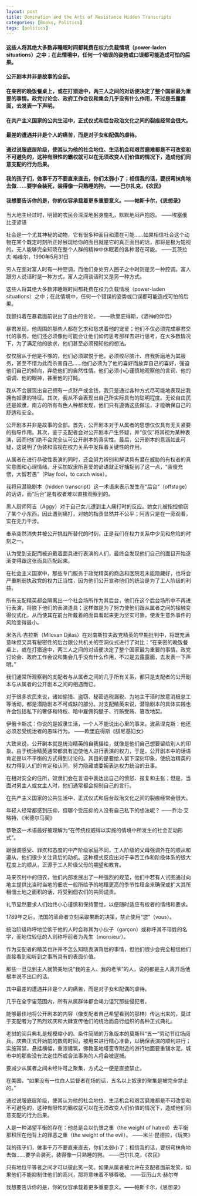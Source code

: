 ```yaml
---
layout: post
title: Domination and the Arts of Resistance Hidden Transcripts
categories: [Books, Politics]
tags: [politics]
---
```

#### 这些人将其绝大多数非睡眠时间都耗费在权力负载情境（power-laden situations）之中；在此情境中，任何一个错误的姿势或口误都可能造成可怕的后果。
#### 公开剧本并非是故事的全部。
#### 在亲密的晚饭餐桌上，或在打猎途中，两三人之间的对话便决定了整个国家最为重要的事情。政党讨论会、政府工作会议和集会几乎没有什么作用，不过是去露露面，去发表一下声明。
#### 在共产主义国家的公共生活中，正式仪式和后台政治文化之间的裂痕经常会很大。
#### 最差的遭遇并非是个人的痛苦，而是对子女和配偶的虐待。
#### 通过说服底层阶级，使其认为他的社会地位、生活机会和艰苦磨难都是不可改变和不可避免的，这种有限性的霸权就可以在无须改变人们价值的情况下，造成他们同意支配的行为后果。
#### 我的孩子们，做事千万不要直来直去，你们太弱小了；相信我的话，要拐弯抹角地去做……要学会装死，装得像一只熟睡的狗。 ——巴尔扎克，《农民》
#### 我想要告诉你的是，你的仪容承载着更多重要意义。——帕斯卡尔，《思想录》
<!-- more -->
当大地主经过时，明智的农民会深深地躬身施礼，默默地闷声抱怨。 ——埃塞俄比亚谚语

社会是一个尤其神秘的动物，它有很多种面目和潜在可能……如果相信社会这个动物在某个既定时刻所正好展现给你的面目就是它的真正面目的话，那将是极为短视的。无人能够完全知晓在整个人群的精神中休眠着的各种潜在可能。 ——瓦茨拉夫·哈维尔，1990年5月31日

穷人在面对富人时有一种腔调，而他们身处穷人圈子之中时则是另一种腔调。富人跟穷人说话时是一种方式，富人之间谈话时又是另一种方式。

这些人将其绝大多数非睡眠时间都耗费在权力负载情境（power-laden situations）之中；在此情境中，任何一个错误的姿势或口误都可能造成可怕的后果。

我颤抖着在暴君面前说出了自由的言论。 ——欧里庇得斯，《酒神的伴侣》

暴君发现，他周围的那些人都在乞求和恳求着他的宠爱；他们不仅必须完成暴君交代的事务，他们还必须像他可能会让他们如何思考那样去进行思考，在大多数情况下，为了满足他的欲求，他们甚至必须预知他的想法。

仅仅服从于他是不够的，他们必须取悦于他，必须绞尽脑汁、自我折磨地为其服务，甚至不惜为此而杀害自己……他们必须为了他的喜好而放弃自己的喜好，强迫他们自己的倾向，弃绝他们的自然性情。他们必须小心谨慎地观察他的言词、他的语调、他的眼神，甚至他的打盹。

我从不会展现出自己拥有一点财产或金钱，我只是通过各种方式尽可能地表现出我拥有奴隶的特征。其次，我从不会表现出自己所实际具有的聪明程度。无论自由民还是奴隶，南方的所有有色人种都发现，他们只有遵循这些做法，才能确保自己的舒适和安全。

公开剧本并非是故事的全部。首先，公开剧本对于从属者的思想仅仅具有无关紧要的指导作用。其次，鉴于支配者会对公开剧本产生怀疑，并“仅仅”将其视为某种表演，因而他们绝不会完全认可公开剧本的真实性。最后，公开剧本的意涵如此可疑，这说明了伪装和监视在权力关系中发挥着关键性的作用。

从属者在进行恭敬性表演的同时，还会努力辨别和解读具有潜在威胁的有权者的真实意图和心理情绪。牙买加奴隶所喜爱的谚语就正好捕捉到了这一点，“装傻充愣，大智若愚”（Play fool，to catch wise）。

我将用潜隐剧本（hidden transcript）这一术语来表示发生在“后台”（offstage）的话语，而“后台”是有权者难以直接观察到的。

黑人厨师阿吉（Aggy）对于自己女儿遭到主人痛打时的反应。她女儿被指控偷窃了某个小东西，因此遭到痛打，对她的指责显然并不公平；阿吉只是在一旁观看，实在无力干涉。

奉承突然消失并被公开挑战所替代的时刻，正是我们在权力关系中少见和危险的时刻之一。

认为受到支配而被迫戴着面具进行表演的人们，最终会发现他们自己的面目开始逐渐变得跟这张面具匹配起来。

在社会主义国家中，那些专门服务于政党精英的商店和医院若未能隐藏好，也将会严重削弱执政党的权力正当性，因为他们公开宣称他们的统治是为了工人阶级的利益。

所有支配精英都会隔离出一个社会场所作为其后台，他们在这个后台场所中不再进行表演，将脱下他们的表演道具；这样做是为了努力使他们跟从属者之间的接触变得仪式化，从而使其在前台所戴着的面具看起来更为坚实可靠，使发生意外事件的风险变得最小。

米洛凡·吉拉斯（Milovan Djilas）在对南斯拉夫政党精英的早期批判中，将既充满意味但又具有秘密性的后台跟公共机关的空洞仪式进行了对比：“在亲密的晚饭餐桌上，或在打猎途中，两三人之间的对话便决定了整个国家最为重要的事情。政党讨论会、政府工作会议和集会几乎没有什么作用，不过是去露露面，去发表一下声明。”

我们通常所观察到的支配者与从属者之间的几乎所有关系，都只是支配者的公开剧本与从属者的公开剧本之间的相遇而已。

对于很多农民来说，诸如偷猎、盗窃、秘密逃税漏税、为地主干活时故意消极怠工等活动，都是潜隐剧本不可或缺的部分。对支配精英来说，潜隐剧本的具体实践也许会包括私下的奢侈和特权、暗中雇佣狗腿子、行贿受贿、篡改地契。

伊俄卡斯忒：你说的是奴隶生活，一个人不能说出心里的事来。波吕涅克斯：他还必须忍受统治者的愚昧行为。 ——欧里庇得斯《腓尼基妇女》

大致来说，公开剧本就是统治精英的自我描绘，就像是他们自己想要留给别人的印象。由于统治精英通常都具有迫使他人进行表演的权力，于是，公开剧本中的话语肯定是以不平衡的方式得到讨论的。其目的是要给人留下深刻印象，使统治精英的权力得到人们的肯定和认同，努力隐藏或委婉表达权力统治的丑事。

在相对安全的住所，奴隶们会在言语中表达出自己的愤怒、报复和主张；但是，当面对男主人或女主人时，他们通常都会抑制自己的言行。

在共产主义国家的公共生活中，正式仪式和后台政治文化之间的裂痕经常会很大。

年轻人经常都感到压抑，但哪个受压抑的人没有自己私下的想法呢？ ——乔治·艾略特，《米德尔马契》

恭敬这一术语最好被理解为“在传统权威得以实施的情境中所发生的社会互动形式”。

跟强调感受、罪疚和态度的中产阶级家庭不同，工人阶级的父母强调外在的顺从和遵从，他们很少关注背后的动机。这种模式反应出对于辛苦工作和阶级体系的很大程度上的顺从，正源于工人阶级父母的期望和教育。

马来农村中的佃农，他们内部发展出了一种强烈的规范，他们中若有人试图通过向地主提供比当时当地的佃农一般所给予的地租更高的季节性租金来确保或扩大其所租佃土地之面积的话，将受到佃农们的共同谴责。

礼节显然要求人们始终小心谨慎和保持警觉，以便随时适应有权者的情绪和要求。

1789年之后，法国的革命者立刻采取果断的决策，禁止使用“您”（vous）。

统治阶级称呼地位低于他的人时会称其为小伙子（garçon）或称呼其不带姓的名字，而地位较低的人则称呼前者为先生（monsieur）。

作为支配者的精英也许并不怎么知晓表演背后的事情，但他们很少会完全相信他们直接看到和听到之事所具有的表面价值。

那些一旦见到主人就赞美地说“我的主人、我的老爷”的人，说的都是主人离开后他根本说不出口的话。

其中最差的遭遇并非是个人的痛苦，而是对子女和配偶的虐待。

几乎在全宇宙范围内，所有从属群体都会竭力诅咒那些侵犯者。

能够最佳地将公开剧本的内容（像支配者自己希望看到的那样）传达出来的，莫过于支配者为了热烈欢庆和大肆宣传他们的统治而自行组织的各种正式典礼。

老挝的阅兵典礼是规模缩小的、条件简陋的万象版本的莫斯科“五一”劳动节红场阅兵。庆典正式开始前的数周时间，被用来进行精心准备，以确保表演的顺利进行；实施宵禁，悬挂横幅，重漆建筑，佛教圣地塔銮寺附近的游行地面要重铺水泥，城市中的那些没有法定住所或合法事务的人将会被逮捕。

要减少从属者之间未经许可之聚集，方式之一便是直接禁止。

在美国，“如果没有一位白人监督者在场的话，五名以上奴隶的聚集是被完全禁止的。”

通过说服底层阶级，使其认为他的社会地位、生活机会和艰苦磨难都是不可改变和不可避免的，这种有限性的霸权就可以在无须改变人们价值的情况下，造成他们同意支配的行为后果。

人是一种渴望平衡的存在：他总是会以仇恨之重（the weight of hatred）去平衡那积压在他背上的罪恶之重（the weight of the evil）。 ——米兰·昆德拉，《玩笑》

我的孩子们，做事千万不要直来直去，你们太弱小了；相信我的话，要拐弯抹角地去做……要学会装死，装得像一只熟睡的狗。 ——巴尔扎克，《农民》

只有地位平等者之间才可以彼此笑一笑。如果从属者被允许在支配者面前发笑，如果他们不能抑制住他们的高兴，那将意味着不够尊敬。 ——亚历山大·赫尔岑

我想要告诉你的是，你的仪容承载着更多重要意义。——帕斯卡尔，《思想录》
